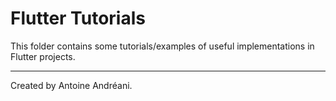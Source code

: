 # Flutter Tutorials

This folder contains some tutorials/examples of useful implementations in Flutter projects.

---

Created by Antoine Andréani.
